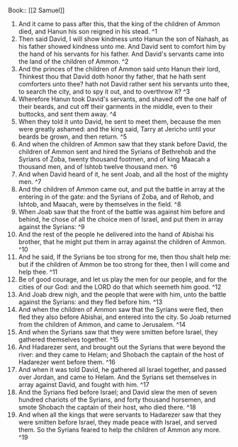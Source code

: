  Book:: [[2 Samuel]]
 1. And it came to pass after this, that the king of the children of Ammon died, and Hanun his son reigned in his stead. ^1
 2. Then said David, I will show kindness unto Hanun the son of Nahash, as his father showed kindness unto me. And David sent to comfort him by the hand of his servants for his father. And David's servants came into the land of the children of Ammon. ^2
 3. And the princes of the children of Ammon said unto Hanun their lord, Thinkest thou that David doth honor thy father, that he hath sent comforters unto thee? hath not David rather sent his servants unto thee, to search the city, and to spy it out, and to overthrow it? ^3
 4. Wherefore Hanun took David's servants, and shaved off the one half of their beards, and cut off their garments in the middle, even to their buttocks, and sent them away. ^4
 5. When they told it unto David, he sent to meet them, because the men were greatly ashamed: and the king said, Tarry at Jericho until your beards be grown, and then return. ^5
 6. And when the children of Ammon saw that they stank before David, the children of Ammon sent and hired the Syrians of Bethrehob and the Syrians of Zoba, twenty thousand footmen, and of king Maacah a thousand men, and of Ishtob twelve thousand men. ^6
 7. And when David heard of it, he sent Joab, and all the host of the mighty men. ^7
 8. And the children of Ammon came out, and put the battle in array at the entering in of the gate: and the Syrians of Zoba, and of Rehob, and Ishtob, and Maacah, were by themselves in the field. ^8
 9. When Joab saw that the front of the battle was against him before and behind, he chose of all the choice men of Israel, and put them in array against the Syrians: ^9
 10. And the rest of the people he delivered into the hand of Abishai his brother, that he might put them in array against the children of Ammon. ^10
 11. And he said, If the Syrians be too strong for me, then thou shalt help me: but if the children of Ammon be too strong for thee, then I will come and help thee. ^11
 12. Be of good courage, and let us play the men for our people, and for the cities of our God: and the LORD do that which seemeth him good. ^12
 13. And Joab drew nigh, and the people that were with him, unto the battle against the Syrians: and they fled before him. ^13
 14. And when the children of Ammon saw that the Syrians were fled, then fled they also before Abishai, and entered into the city. So Joab returned from the children of Ammon, and came to Jerusalem. ^14
 15. And when the Syrians saw that they were smitten before Israel, they gathered themselves together. ^15
 16. And Hadarezer sent, and brought out the Syrians that were beyond the river: and they came to Helam; and Shobach the captain of the host of Hadarezer went before them. ^16
 17. And when it was told David, he gathered all Israel together, and passed over Jordan, and came to Helam. And the Syrians set themselves in array against David, and fought with him. ^17
 18. And the Syrians fled before Israel; and David slew the men of seven hundred chariots of the Syrians, and forty thousand horsemen, and smote Shobach the captain of their host, who died there. ^18
 19. And when all the kings that were servants to Hadarezer saw that they were smitten before Israel, they made peace with Israel, and served them. So the Syrians feared to help the children of Ammon any more. ^19
